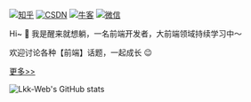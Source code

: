 [![知乎](https://img.shields.io/badge/知乎-@醒来就想躺-blue)](https://www.zhihu.com/people/lkk-34-59)
[![CSDN](https://img.shields.io/badge/CSDN-@醒来就想躺-yellow)](https://blog.csdn.net/weixin_51037408?spm=1000.2115.3001.5343)
[![牛客](https://img.shields.io/badge/牛客-@醒来就想躺-orange)](https://www.nowcoder.com/users/273536479)
[![微信](https://img.shields.io/badge/微信-@醒来就想躺-success)](https://oss.kyingsoft.cn/import/wechat.jpg)

<!-- [![掘金](https://img.shields.io/badge/掘金-@‘’-blue)]()
[![微信公众号](https://img.shields.io/badge/公众号-@‘’-yellowgreen)]() -->

Hi~ 👋 我是醒来就想躺，一名前端开发者，大前端领域持续学习中～

欢迎讨论各种【前端】话题，一起成长 😉

[更多>>]()

![Lkk-Web's GitHub stats](https://github-readme-stats.vercel.app/api?username=Lkk-Web)

<!--
**Lkk-Web/Lkk-Web** is a ✨ _special_ ✨ repository because its `README.md` (this file) appears on your GitHub profile.

Here are some ideas to get you started:

- 🔭 I’m currently working on ...
- 🌱 I’m currently learning ...
- 👯 I’m looking to collaborate on ...
- 🤔 I’m looking for help with ...
- 💬 Ask me about ...
- 📫 How to reach me: ...
- 😄 Pronouns: ...
- ⚡ Fun fact: ...
-->
